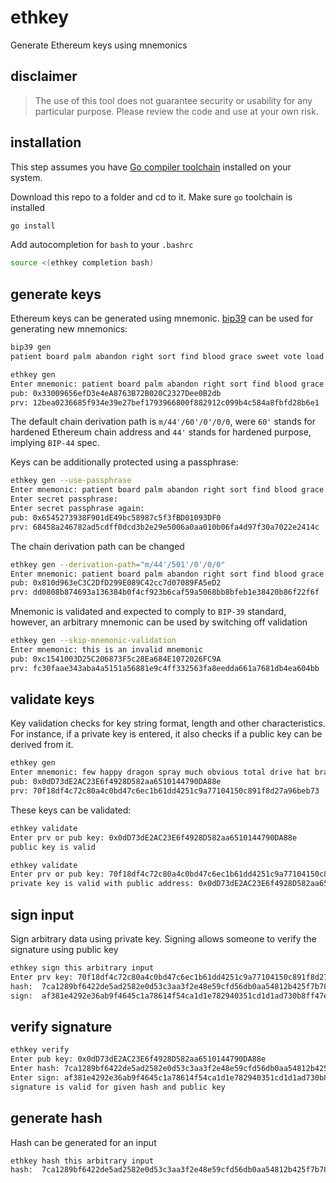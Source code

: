 # ethkey
Generate Ethereum keys using mnemonics

## disclaimer
> The use of this tool does not guarantee security or usability for any
> particular purpose. Please review the code and use at your own risk.

## installation
This step assumes you have [Go compiler toolchain](https://go.dev/dl/)
installed on your system.

Download this repo to a folder and cd to it. Make sure `go` toolchain
is installed
```bash
go install
```
Add autocompletion for `bash` to your `.bashrc`
```bash
source <(ethkey completion bash)
```

## generate keys
Ethereum keys can be generated using mnemonic. [bip39](https://github.com/kubetrail/bip39)
can be used for generating new mnemonics:
```bash
bip39 gen
patient board palm abandon right sort find blood grace sweet vote load action bag trash calm burden glow phrase shoot frog vacant elegant tourist
```
```bash
ethkey gen
Enter mnemonic: patient board palm abandon right sort find blood grace sweet vote load action bag trash calm burden glow phrase shoot frog vacant elegant tourist
pub: 0x33009656efD3e4eA8763B72B020C2327Dee0B2db
prv: 12bea0236685f934e39e27bef1793966800f882912c099b4c584a8fbfd28b6e1
```

The default chain derivation path is `m/44'/60'/0'/0/0`, were `60'` stands for
hardened Ethereum chain address and `44'` stands for hardened purpose, implying
`BIP-44` spec.

Keys can be additionally protected using a passphrase:
```bash
ethkey gen --use-passphrase 
Enter mnemonic: patient board palm abandon right sort find blood grace sweet vote load action bag trash calm burden glow phrase shoot frog vacant elegant tourist
Enter secret passphrase: 
Enter secret passphrase again: 
pub: 0x6545273938F901dE49bc58987c5f3fBD01093DF0
prv: 68458a246782ad5cdff0dcd3b2e29e5006a0aa010b06fa4d97f30a7022e2414c
```

The chain derivation path can be changed
```bash
ethkey gen --derivation-path="m/44'/501'/0'/0/0"
Enter mnemonic: patient board palm abandon right sort find blood grace sweet vote load action bag trash calm burden glow phrase shoot frog vacant elegant tourist
pub: 0x810d963eC3C2DfD299E089C42cc7d07089FA5eD2
prv: dd0808b874693a136384b0f4cf923b6caf59a5068bb8bfeb1e38420b86f22f6f
```

Mnemonic is validated and expected to comply to `BIP-39` standard, however, an 
arbitrary mnemonic can be used by switching off validation

```bash
ethkey gen --skip-mnemonic-validation 
Enter mnemonic: this is an invalid mnemonic
pub: 0xc1541003D25C206873F5c28Ea684E1072026FC9A
prv: fc30faae343aba4a5151a56881e9c4ff332563fa8eedda661a7681db4ea604bb
```

## validate keys
Key validation checks for key string format, length and other characteristics.
For instance, if a private key is entered, it also checks if a public key
can be derived from it.

```bash
ethkey gen
Enter mnemonic: few happy dragon spray much obvious total drive hat brain impose bright test there outside peasant share kitchen prefer inmate moment cactus forward crisp
pub: 0x0dD73dE2AC23E6f4928D582aa6510144790DA88e
prv: 70f18df4c72c80a4c0bd47c6ec1b61dd4251c9a77104150c891f8d27a96beb73
```

These keys can be validated:
```bash
ethkey validate 
Enter prv or pub key: 0x0dD73dE2AC23E6f4928D582aa6510144790DA88e
public key is valid
```

```bash
ethkey validate 
Enter prv or pub key: 70f18df4c72c80a4c0bd47c6ec1b61dd4251c9a77104150c891f8d27a96beb73
private key is valid with public address: 0x0dD73dE2AC23E6f4928D582aa6510144790DA88e
```

## sign input
Sign arbitrary data using private key. Signing allows someone to verify the signature using 
public key
```bash
ethkey sign this arbitrary input
Enter prv key: 70f18df4c72c80a4c0bd47c6ec1b61dd4251c9a77104150c891f8d27a96beb73
hash:  7ca1289bf6422de5ad2582e0d53c3aa3f2e48e59cfd56db0aa54812b425f7b78
sign:  af381e4292e36ab9f4645c1a78614f54ca1d1e782940351cd1d1ad730b8ff47e5854c2d3e8308bc2bf096271156f7a8ca1ee67745c18b5c5e20557b5c18c3c8600
```

## verify signature
```bash
ethkey verify
Enter pub key: 0x0dD73dE2AC23E6f4928D582aa6510144790DA88e
Enter hash: 7ca1289bf6422de5ad2582e0d53c3aa3f2e48e59cfd56db0aa54812b425f7b78
Enter sign: af381e4292e36ab9f4645c1a78614f54ca1d1e782940351cd1d1ad730b8ff47e5854c2d3e8308bc2bf096271156f7a8ca1ee67745c18b5c5e20557b5c18c3c8600
signature is valid for given hash and public key
```

## generate hash
Hash can be generated for an input
```bash
ethkey hash this arbitrary input
hash:  7ca1289bf6422de5ad2582e0d53c3aa3f2e48e59cfd56db0aa54812b425f7b78
```
